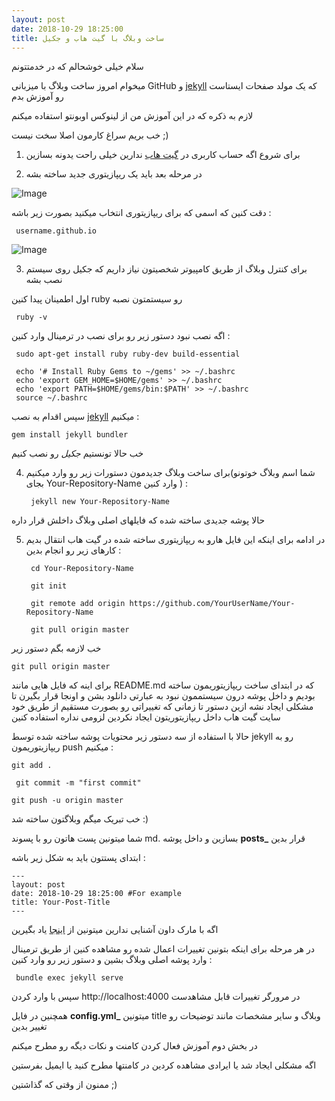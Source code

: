```yaml
---
layout: post
date: 2018-10-29 18:25:00
title: ساخت وبلاگ با گیت هاب و جکیل
---
```

سلام خیلی خوشحالم که در خدمتتونم 

میخوام امروز ساخت وبلاگ با میزبانی GitHub و [jekyll](https://jekyllrb.com) که یک مولد صفحات ایستاست رو آموزش بدم

لازم به ذکره که در این آموزش من از لینوکس اوبونتو استفاده میکنم

خب بریم سراغ کارمون اصلا سخت نیست ;)

1. برای شروع اگه حساب کاربری در [گیت هاب](/https://github.com) ندارین خیلی راحت یدونه بسازین

2. در مرحله بعد باید یک ریپازیتوری جدید ساخته بشه

![Image](https://www.dropbox.com/s/baexzxy6olhom5z/build_blog01.jpg?dl=0) 

دقت کنین که اسمی که برای ریپازیتوری انتخاب میکنید بصورت زیر باشه :

	 username.github.io


![Image](https://www.dropbox.com/s/koy3y2vr4kk4ydv/build_blog02.jpg?dl=0) 

3. برای کنترل وبلاگ از طریق کامپیوتر شخصیتون نیاز داریم که جکیل روی سیستم نصب بشه

اول اطمینان پیدا کنین ruby رو سیستمتون نصبه

	 ruby -v

 اگه نصب نبود دستور زیر رو برای نصب در ترمینال وارد کنین :

	 sudo apt-get install ruby ruby-dev build-essential

	 echo '# Install Ruby Gems to ~/gems' >> ~/.bashrc
	 echo 'export GEM_HOME=$HOME/gems' >> ~/.bashrc 
	 echo 'export PATH=$HOME/gems/bin:$PATH' >> ~/.bashrc 
	 source ~/.bashrc

سپس اقدام به نصب [jekyll]( https://jekyllrb.com/docs/installation/ ) میکنیم :

	gem install jekyll bundler

خب حالا تونستیم *جکیل* رو نصب کنیم 

4. برای ساخت وبلاگ جدیدمون دستورات زیر رو وارد میکنیم(شما اسم وبلاگ خوتونو بجای Your-Repository-Name وارد کنین ) :

		jekyll new Your-Repository-Name

حالا پوشه جدیدی ساخته شده که فایلهای اصلی وبلاگ داخلش قرار داره

5. در ادامه برای اینکه این فایل هارو به ریپازیتوری ساخته شده در گیت هاب انتقال بدیم کارهای زیر رو انجام بدین :

		cd Your-Repository-Name

		git init

		git remote add origin https://github.com/YourUserName/Your-Repository-Name

		git pull origin master


خب لازمه بگم دستور زیر 

	git pull origin master
	
		
برای اینه که فایل هایی مانند README.md که در ابتدای ساخت ریپازیتوریمون ساخته بودیم و داخل پوشه درون سیستممون نبود به عبارتی دانلود بشن و اونجا قرار بگیرن تا مشکلی ایجاد نشه
ازین دستور تا زمانی که تغییراتی رو بصورت مستقیم از طریق خود سایت گیت هاب  داخل ریپازیتوریتون ایجاد نکردین لزومی نداره استفاده کنین

حالا با استفاده از سه دستور زیر محتویات پوشه ساخته شده توسط jekyll رو به ریپازیتوریمون push میکنیم :

	git add .

	 git commit -m "first commit"

	git push -u origin master

خب تبریک میگم وبلاگتون ساخته شد :)

شما میتونین پست هاتون رو با پسوند md. بسازین و داخل پوشه **posts_** قرار بدین

ابتدای پستتون باید به شکل زیر باشه :

	---
	layout: post
	date: 2018-10-29 18:25:00 #For example
	title: Your-Post-Title
	---

اگه با مارک داون آشنایی ندارین میتونین از [اینجا]( https://virgool.io/@kiavash/markmoredown-iv2wl1gxicmu ) یاد بگیرین

در هر مرحله برای اینکه بتونین تغییرات اعمال شده رو مشاهده کنین از طریق ترمینال وارد پوشه اصلی وبلاگ بشین و دستور زیر رو وارد کنین :

	 bundle exec jekyll serve
	 
سپس با وارد کردن http://localhost:4000 در مرورگر تغییرات قابل مشاهدست

همچنین در فایل **config.yml_** میتونین title وبلاگ و سایر مشخصات مانند توضیحات رو تغییر بدین

در بخش دوم آموزش فعال کردن کامنت و نکات دیگه رو مطرح میکنم 

اگه مشکلی ایجاد شد یا ایرادی مشاهده کردین در کامنتها مطرح کنید یا ایمیل بفرستین

ممنون از وقتی که گذاشتین ;)
